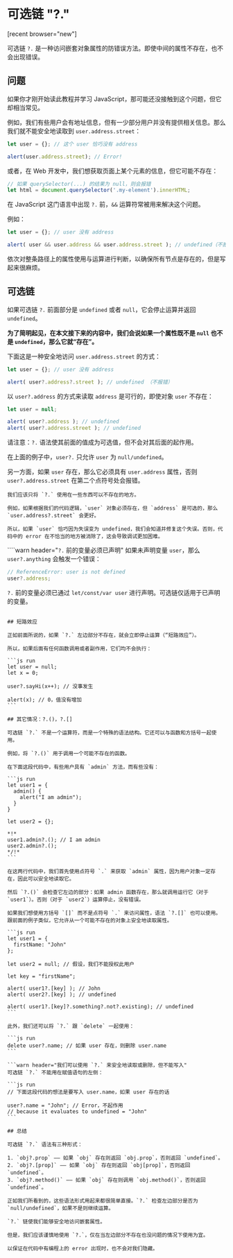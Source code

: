 
# 可选链 "?."

[recent browser="new"]

可选链 `?.` 是一种访问嵌套对象属性的防错误方法。即使中间的属性不存在，也不会出现错误。

## 问题

如果你才刚开始读此教程并学习 JavaScript，那可能还没接触到这个问题，但它却相当常见。

例如，我们有些用户会有地址信息，但有一少部分用户并没有提供相关信息。那么我们就不能安全地读取到 `user.address.street`：

```js run
let user = {}; // 这个 user 恰巧没有 address

alert(user.address.street); // Error!
```

或者，在 Web 开发中，我们想获取页面上某个元素的信息，但它可能不存在：

```js run
// 如果 querySelector(...) 的结果为 null，则会报错
let html = document.querySelector('.my-element').innerHTML;
```

在 JavaScript 这门语言中出现 `?.` 前，`&&` 运算符常被用来解决这个问题。

例如：

```js run
let user = {}; // user 没有 address

alert( user && user.address && user.address.street ); // undefined（不报错）
```

依次对整条路径上的属性使用与运算进行判断，以确保所有节点是存在的，但是写起来很麻烦。

## 可选链

如果可选链 `?.` 前面部分是 `undefined` 或者 `null`，它会停止运算并返回 `undefined`。

**为了简明起见，在本文接下来的内容中，我们会说如果一个属性既不是 `null` 也不是 `undefined`，那么它就“存在”。**

下面这是一种安全地访问 `user.address.street` 的方式：

```js run
let user = {}; // user 没有 address

alert( user?.address?.street ); // undefined （不报错）
```

以 `user?.address` 的方式来读取 `address` 是可行的，即使对象 `user` 不存在：

```js run
let user = null;

alert( user?.address ); // undefined
alert( user?.address.street ); // undefined
```

请注意：`?.` 语法使其前面的值成为可选值，但不会对其后面的起作用。

在上面的例子中，`user?.` 只允许 `user` 为 `null/undefined`。

另一方面，如果 `user` 存在，那么它必须具有 `user.address` 属性，否则 `user?.address.street` 在第二个点符号处会报错。

```warn header="不要过度使用可选链"
我们应该只将 `?.` 使用在一些东西可以不存在的地方。

例如，如果根据我们的代码逻辑，`user` 对象必须存在，但 `address` 是可选的，那么 `user.address?.street` 会更好。

所以，如果 `user` 恰巧因为失误变为 undefined，我们会知道并修复这个失误。否则，代码中的 error 在不恰当的地方被消除了，这会导致调试更加困难。
```

````warn header="`?.` 前的变量必须已声明"
如果未声明变量 `user`，那么 `user?.anything` 会触发一个错误：

```js run
// ReferenceError: user is not defined
user?.address;
```
`?.` 前的变量必须已通过 `let/const/var user` 进行声明。可选链仅适用于已声明的变量。
````

## 短路效应

正如前面所说的，如果 `?.` 左边部分不存在，就会立即停止运算（“短路效应”）。

所以，如果后面有任何函数调用或者副作用，它们均不会执行：

```js run
let user = null;
let x = 0;

user?.sayHi(x++); // 没事发生

alert(x); // 0，值没有增加
```

## 其它情况：?.()，?.[]

可选链 `?.` 不是一个运算符，而是一个特殊的语法结构。它还可以与函数和方括号一起使用。

例如，将 `?.()` 用于调用一个可能不存在的函数。

在下面这段代码中，有些用户具有 `admin` 方法，而有些没有：

```js run
let user1 = {
  admin() {
    alert("I am admin");
  }
}

let user2 = {};

*!*
user1.admin?.(); // I am admin
user2.admin?.();
*/!*
```

在这两行代码中，我们首先使用点符号 `.` 来获取 `admin` 属性，因为用户对象一定存在，因此可以安全地读取它。

然后 `?.()` 会检查它左边的部分：如果 admin 函数存在，那么就调用运行它（对于 `user1`）。否则（对于 `user2`）运算停止，没有错误。

如果我们想使用方括号 `[]` 而不是点符号 `.` 来访问属性，语法 `?.[]` 也可以使用。跟前面的例子类似，它允许从一个可能不存在的对象上安全地读取属性。

```js run
let user1 = {
  firstName: "John"
};

let user2 = null; // 假设，我们不能授权此用户

let key = "firstName";

alert( user1?.[key] ); // John
alert( user2?.[key] ); // undefined

alert( user1?.[key]?.something?.not?.existing); // undefined
```

此外，我们还可以将 `?.` 跟 `delete` 一起使用：

```js run
delete user?.name; // 如果 user 存在，则删除 user.name
```

```warn header="我们可以使用 `?.` 来安全地读取或删除，但不能写入"
可选链 `?.` 不能用在赋值语句的左侧：

```js run
// 下面这段代码的想法是要写入 user.name，如果 user 存在的话

user?.name = "John"; // Error，不起作用
// because it evaluates to undefined = "John"
```

## 总结

可选链 `?.` 语法有三种形式：

1. `obj?.prop` —— 如果 `obj` 存在则返回 `obj.prop`，否则返回 `undefined`。
2. `obj?.[prop]` —— 如果 `obj` 存在则返回 `obj[prop]`，否则返回 `undefined`。
3. `obj?.method()` —— 如果 `obj` 存在则调用 `obj.method()`，否则返回 `undefined`。

正如我们所看到的，这些语法形式用起来都很简单直接。`?.` 检查左边部分是否为 `null/undefined`，如果不是则继续运算。

`?.` 链使我们能够安全地访问嵌套属性。

但是，我们应该谨慎地使用 `?.`，仅在当左边部分不存在也没问题的情况下使用为宜。

以保证在代码中有编程上的 error 出现时，也不会对我们隐藏。
